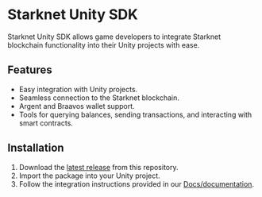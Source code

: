 # Starknet Unity SDK

Starknet Unity SDK allows game developers to integrate Starknet blockchain functionality into their Unity projects with ease.

## Features

- Easy integration with Unity projects.
- Seamless connection to the Starknet blockchain.
- Argent and Braavos wallet support.
- Tools for querying balances, sending transactions, and interacting with smart contracts.

## Installation

1. Download the [latest release](https://github.com/NethermindEth/starknet.unity/releases) from this repository.
2. Import the package into your Unity project.
3. Follow the integration instructions provided in our [Docs/documentation](Documentation.md).
